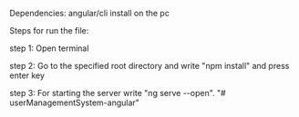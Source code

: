 Dependencies: angular/cli install on the pc

Steps for run the file:

step 1: Open terminal

step 2: Go to the specified root directory and write "npm install" and press enter key

step 3: For starting the server write "ng serve --open".
"# userManagementSystem-angular" 
